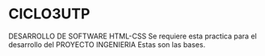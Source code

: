 # CICLO3UTP
 DESARROLLO DE SOFTWARE HTML-CSS
 Se requiere esta practica para el desarrollo del PROYECTO INGENIERIA
 Estas son las bases.
